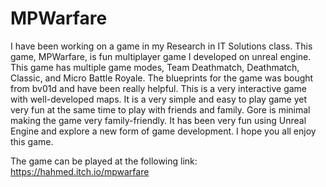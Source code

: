 # MPWarfare
I have been working on a game in my Research in IT Solutions class. 
This game, MPWarfare, is fun multiplayer game I developed on unreal engine. 
This game has multiple game modes, Team Deathmatch, Deathmatch, Classic, and Micro Battle Royale.
The blueprints for the game was bought from bv01d and have been really helpful. 
This is a very interactive game with well-developed maps.
It is a very simple and easy to play game yet very fun at the same time to play with friends and family.
Gore is minimal making the game very family-friendly. 
It has been very fun using Unreal Engine and explore a new form of game development. 
I hope you all enjoy this game. 

The game can be played at the following link:
https://hahmed.itch.io/mpwarfare
